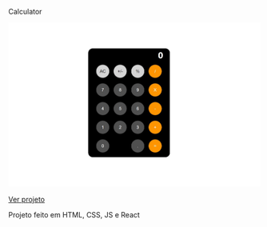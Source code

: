 Calculator

<img src="public/Calculator.JPG" alt="calc image">

<a href="https://calculator-react-tau.vercel.app/">Ver projeto</a>

<p>Projeto feito em HTML, CSS, JS e React</p>
